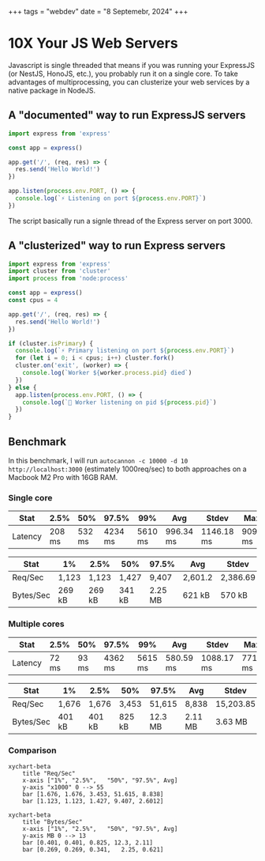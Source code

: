 +++
tags = "webdev"
date = "8 Septemebr, 2024"
+++

# 10X Your JS Web Servers

Javascript is single threaded that means if you was running your ExpressJS (or NestJS, HonoJS, etc.), you probably run it on a single core. To take advantages of multiprocessing, you can clusterize your web services by a native package in NodeJS.

## A "documented" way to run ExpressJS servers

```ts label="index.ts" group="express"
import express from 'express'

const app = express()

app.get('/', (req, res) => {
  res.send('Hello World!')
})

app.listen(process.env.PORT, () => {
  console.log(`⚡️ Listening on port ${process.env.PORT}`)
})
```

The script basically run a signle thread of the Express server on port 3000.

## A "clusterized" way to run Express servers

```ts label="index.ts" group="clusterized-express"
import express from 'express'
import cluster from 'cluster'
import process from 'node:process'

const app = express()
const cpus = 4

app.get('/', (req, res) => {
  res.send('Hello World!')
})

if (cluster.isPrimary) {
  console.log(`⚡️ Primary listening on port ${process.env.PORT}`)
  for (let i = 0; i < cpus; i++) cluster.fork()
  cluster.on('exit', (worker) => {
    console.log(`Worker ${worker.process.pid} died`)
  })
} else {
  app.listen(process.env.PORT, () => {
    console.log(`👷 Worker listening on pid ${process.pid}`)
  })
}
```

## Benchmark

In this benchmark, I will run `autocannon -c 10000 -d 10 http://localhost:3000` (estimately 1000req/sec) to both approaches on a Macbook M2 Pro with 16GB RAM.

### Single core

| Stat    | 2.5%   | 50%    | 97.5%   | 99%     | Avg       | Stdev      | Max     |
| ------- | ------ | ------ | ------- | ------- | --------- | ---------- | ------- |
| Latency | 208 ms | 532 ms | 4234 ms | 5610 ms | 996.34 ms | 1146.18 ms | 9099 ms |

| Stat      | 1%     | 2.5%   | 50%    | 97.5%   | Avg     | Stdev    | Min    |
| --------- | ------ | ------ | ------ | ------- | ------- | -------- | ------ |
| Req/Sec   | 1,123  | 1,123  | 1,427  | 9,407   | 2,601.2 | 2,386.69 | 1,123  |
| Bytes/Sec | 269 kB | 269 kB | 341 kB | 2.25 MB | 621 kB  | 570 kB   | 268 kB |

### Multiple cores

| Stat    | 2.5%  | 50%   | 97.5%   | 99%     | Avg       | Stdev      | Max     |
| ------- | ----- | ----- | ------- | ------- | --------- | ---------- | ------- |
| Latency | 72 ms | 93 ms | 4362 ms | 5615 ms | 580.59 ms | 1088.17 ms | 7710 ms |

| Stat      | 1%     | 2.5%   | 50%    | 97.5%   | Avg     | Stdev     | Min    |
| --------- | ------ | ------ | ------ | ------- | ------- | --------- | ------ |
| Req/Sec   | 1,676  | 1,676  | 3,453  | 51,615  | 8,838   | 15,203.85 | 1,676  |
| Bytes/Sec | 401 kB | 401 kB | 825 kB | 12.3 MB | 2.11 MB | 3.63 MB   | 401 kB |

### Comparison

```mermaid
xychart-beta
    title "Req/Sec"
    x-axis ["1%", "2.5%",	"50%", "97.5%", Avg]
    y-axis "x1000" 0 --> 55
    bar [1.676, 1.676, 3.453, 51.615, 8.838]
    bar [1.123, 1.123, 1.427, 9.407, 2.6012]
```

```mermaid
xychart-beta
    title "Bytes/Sec"
    x-axis ["1%", "2.5%",	"50%", "97.5%", Avg]
    y-axis MB 0 --> 13
    bar [0.401, 0.401, 0.825, 12.3, 2.11]
    bar [0.269,	0.269, 0.341,	2.25, 0.621]
```
